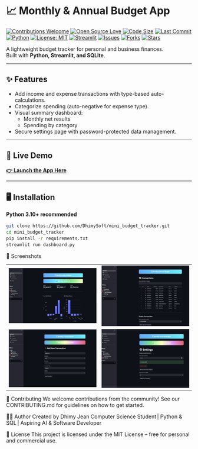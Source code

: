 # 📈 Monthly & Annual Budget App

[![Contributions Welcome](https://img.shields.io/badge/contributions-welcome-brightgreen.svg?style=flat)](CONTRIBUTING.md)
[![Open Source Love](https://badges.frapsoft.com/os/v1/open-source.svg?v=103)](https://github.com/DhimySoft/mini_budget_tracker)
[![Code Size](https://img.shields.io/github/languages/code-size/DhimySoft/mini_budget_tracker.svg)](https://github.com/DhimySoft/mini_budget_tracker)
[![Last Commit](https://img.shields.io/github/last-commit/DhimySoft/mini_budget_tracker.svg)](https://github.com/DhimySoft/mini_budget_tracker/commits/main)
[![Python](https://img.shields.io/badge/python-3.10%2B-blue)](https://www.python.org/)
[![License: MIT](https://img.shields.io/badge/License-MIT-yellow.svg)](LICENSE)
[![Streamlit](https://static.streamlit.io/badges/streamlit_badge_black_white.svg)](https://streamlit.io)
[![Issues](https://img.shields.io/github/issues/DhimySoft/mini_budget_tracker)](https://github.com/DhimySoft/mini_budget_tracker/issues)
[![Forks](https://img.shields.io/github/forks/DhimySoft/mini_budget_tracker?style=social)](https://github.com/DhimySoft/mini_budget_tracker/fork)
[![Stars](https://img.shields.io/github/stars/DhimySoft/mini_budget_tracker?style=social)](https://github.com/DhimySoft/mini_budget_tracker/stargazers)

A lightweight budget tracker for personal and business finances.  
Built with **Python, Streamlit, and SQLite**.

---

## ✨ Features
- Add income and expense transactions with type-based auto-calculations.
- Categorize spending (auto-negative for expense type).
- Visual summary dashboard:
  - Monthly net results
  - Spending by category
- Secure settings page with password-protected data management.

---

## 🚀 Live Demo
**[👉 Launch the App Here](https://dhimysoft-mini-budget-tracker-dashboard-wbhq5i.streamlit.app/)**

---

## 🖥️ Installation
**Python 3.10+ recommended**
```bash
git clone https://github.com/DhimySoft/mini_budget_tracker.git
cd mini_budget_tracker
pip install -r requirements.txt
streamlit run dashboard.py
```

📸 Screenshots
<table> <tr> <td><img src="screenshots/dashboard.png" width="400"/></td> <td><img src="screenshots/transactions.png" width="400"/></td> </tr> <tr> <td><img src="screenshots/add_transaction.png" width="400"/></td> <td><img src="screenshots/settings.png" width="400"/></td> </tr> </table>

🤝 Contributing
We welcome contributions from the community!
See our CONTRIBUTING.md for guidelines on how to get started.

👨‍💻 Author
Created by Dhimy Jean
Computer Science Student | Python & SQL | Aspiring AI & Software Developer

📄 License
This project is licensed under the MIT License – free for personal and commercial use.
